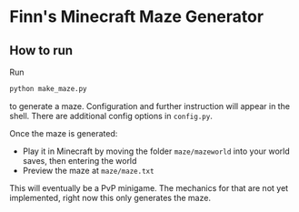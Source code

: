 # Finn's Minecraft Maze Generator

## How to run

Run

```bash
python make_maze.py
```

to generate a maze. Configuration and further instruction will appear in the shell. There are additional config options in `config.py`.

Once the maze is generated:

- Play it in Minecraft by moving the folder `maze/mazeworld` into your world saves, then entering the world
- Preview the maze at `maze/maze.txt`

This will eventually be a PvP minigame. The mechanics for that are not yet implemented, right now this only generates the maze.
